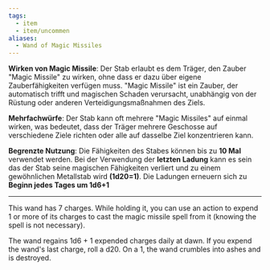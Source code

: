 ```yaml
---
tags:
  - item
  - item/uncommen
aliases:
  - Wand of Magic Missiles
---
```


 **Wirken von Magic Missile**: Der Stab erlaubt es dem Träger, den Zauber "Magic Missile" zu wirken, ohne dass er dazu über eigene Zauberfähigkeiten verfügen muss. "Magic Missile" ist ein Zauber, der automatisch trifft und magischen Schaden verursacht, unabhängig von der Rüstung oder anderen Verteidigungsmaßnahmen des Ziels.

 **Mehrfachwürfe**: Der Stab kann oft mehrere "Magic Missiles" auf einmal wirken, was bedeutet, dass der Träger mehrere Geschosse auf verschiedene Ziele richten oder alle auf dasselbe Ziel konzentrieren kann.
 
 **Begrenzte Nutzung**: Die Fähigkeiten des Stabes können bis zu **10 Mal** verwendet werden. Bei der Verwendung der **letzten Ladung** kann es sein das der Stab seine magischen Fähigkeiten verliert und zu einem gewöhnlichen Metallstab wird **(1d20=1)**. Die Ladungen erneuern sich zu **Beginn jedes Tages um 1d6+1**

---

This wand has 7 charges. While holding it, you can use an action to expend 1 or more of its charges to cast the magic missile spell from it (knowing the spell is not necessary).

The wand regains 1d6 + 1 expended charges daily at dawn. If you expend the wand's last charge, roll a d20. On a 1, the wand crumbles into ashes and is destroyed.